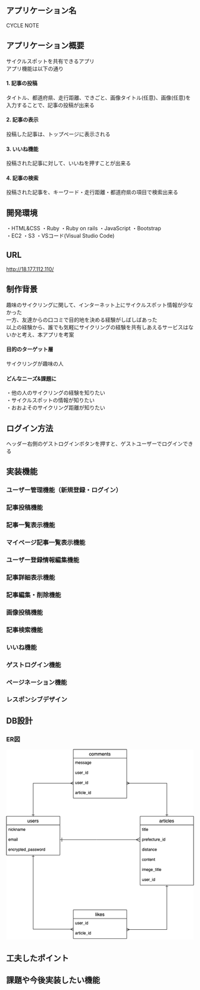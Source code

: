 ## アプリケーション名
CYCLE NOTE

## アプリケーション概要
サイクルスポットを共有できるアプリ<br>
アプリ機能は以下の通り<br>
#### 1. 記事の投稿
タイトル、都道府県、走行距離、できごと、画像タイトル(任意)、画像(任意)を入力することで、記事の投稿が出来る
#### 2. 記事の表示
投稿した記事は、トップページに表示される
#### 3. いいね機能
投稿された記事に対して、いいねを押すことが出来る
#### 4. 記事の検索
投稿された記事を、キーワード・走行距離・都道府県の項目で検索出来る


## 開発環境
・HTML&CSS
・Ruby
・Ruby on rails
・JavaScript
・Bootstrap<br>
・EC2
・S3
・VSコード(Visual Studio Code)

## URL
http://18.177.112.110/

## 制作背景
趣味のサイクリングに関して、インターネット上にサイクルスポット情報が少なかった<br>
一方、友達からの口コミで目的地を決める経験がしばしばあった<br>
以上の経験から、誰でも気軽にサイクリングの経験を共有しあえるサービスはないかと考え、本アプリを考案<br>
#### 目的のターゲット層
サイクリングが趣味の人
#### どんなニーズ&課題に
・他の人のサイクリングの経験を知りたい<br>
・サイクルスポットの情報が知りたい<br>
・おおよそのサイクリング距離が知りたい

## ログイン方法
ヘッダー右側のゲストログインボタンを押すと、ゲストユーザーでログインできる

## 実装機能
### ユーザー管理機能（新規登録・ログイン）
### 記事投稿機能
### 記事一覧表示機能
### マイページ記事一覧表示機能
### ユーザー登録情報編集機能
### 記事詳細表示機能
### 記事編集・削除機能
### 画像投稿機能
### 記事検索機能
### いいね機能
### ゲストログイン機能
### ページネーション機能
### レスポンシブデザイン

## DB設計
### ER図
![ER図](./images/ER.png)

## 工夫したポイント

## 課題や今後実装したい機能